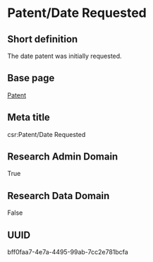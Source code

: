 # Patent/Date Requested
## Short definition
The date patent was initially requested.
## Base page
[Patent](../../Objects/Patent.md)
## Meta title
csr:Patent/Date Requested
## Research Admin Domain
True
## Research Data Domain
False
## UUID
bff0faa7-4e7a-4495-99ab-7cc2e781bcfa
